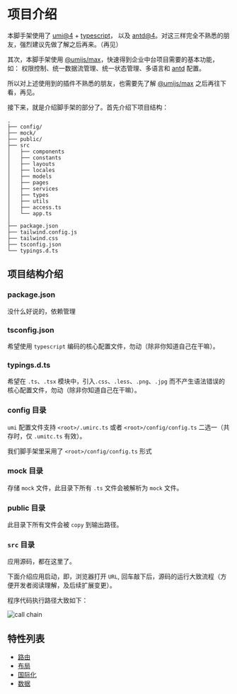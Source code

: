 # 项目介绍

本脚手架使用了 [umi@4](https://umijs.org) + [typescript](http://www.typescriptlang.org)， 以及 [antd@4](https://ant.design)。对这三样完全不熟悉的朋友，强烈建议先做了解之后再来。（再见）

其次，本脚手架使用 [@umijs/max](https://umijs.org/docs/max/introduce)，快速得到企业中台项目需要的基本功能，如： 权限控制、统一数据流管理、统一状态管理、多语言和 [antd](https://ant.design/components/table/#components-table-demo-reset-filter) 配置。

所以对上述使用到的插件不熟悉的朋友，也需要先了解 [@umijs/max](https://umijs.org/docs/max/introduce) 之后再往下看，再见。

接下来，就是介绍脚手架的部分了。首先介绍下项目结构：

    .
    ├── config/
    ├── mock/
    ├── public/
    ├── src
    │   ├── components
    │   ├── constants
    │   ├── layouts
    │   ├── locales
    │   ├── models
    │   ├── pages
    │   ├── services
    │   ├── types
    │   ├── utils
    │   ├── access.ts
    │   └── app.ts
    │
    ├── package.json
    ├── tailwind.config.js
    ├── tailwind.css
    ├── tsconfig.json
    └── typings.d.ts

## 项目结构介绍

### package.json

没什么好说的，依赖管理

### tsconfig.json

希望使用 `typescript` 编码的核心配置文件，勿动（除非你知道自己在干嘛）。

### typings.d.ts

希望在 `.ts`、`.tsx` 模块中，引入`.css`、`.less`、`.png`、`.jpg` 而不产生语法错误的核心配置文件，勿动（除非你知道自己在干嘛）。

### config 目录

`umi` 配置文件支持 `<root>/.umirc.ts` 或者 `<root>/config/config.ts` 二选一（共存时，仅 `.umitc.ts` 有效）。

我们脚手架里采用了 `<root>/config/config.ts` 形式

### mock 目录

存储 `mock` 文件，此目录下所有 `.ts` 文件会被解析为 `mock` 文件。

### public 目录

此目录下所有文件会被 `copy` 到输出路径。

### `src` 目录

应用源码，都在这里了。


下面介绍应用启动，即，浏览器打开 `URL`, 回车敲下后，源码的运行大致流程（方便开发者阅读理解，及后续扩展变更）。

程序代码执行路径大致如下：

<img :src="$withBase('/callchain.png')" alt="call chain">

## 特性列表

- [路由](/guide/route.html)
- [布局](/guide/layout.html)
- [国际化](/guide/locale.html)
- [数据](/guide/data.html)
